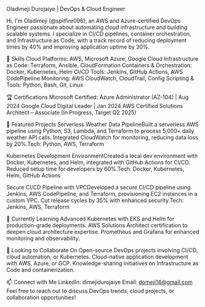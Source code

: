 Oladimeji Durojaiye | DevOps & Cloud Engineer

Hi, I'm Oladimeji (@spitfire096), an AWS and Azure-certified DevOps Engineer passionate about automating cloud infrastructure and building scalable systems. I specialize in CI/CD pipelines, container orchestration, and Infrastructure as Code, with a track record of reducing deployment times by 40% and improving application uptime by 30%.

🔧 Skills
Cloud Platforms: AWS, Microsoft Azure, Google Cloud
Infrastructure as Code: Terraform, Ansible, CloudFormation
Containers & Orchestration: Docker, Kubernetes, Helm
CI/CD Tools: Jenkins, GitHub Actions, AWS CodePipeline
Monitoring: AWS CloudWatch, CloudTrail, Config
Scripting & Tools: Python, Bash, Git, Linux

🏆 Certifications
Microsoft Certified: Azure Administrator (AZ-104) | Aug 2024
Google Cloud Digital Leader | Jan 2024
AWS Certified Solutions Architect – Associate (In Progress, Target Q2 2025)

🚀 Featured Projects
Serverless Weather Data PipelineBuilt a serverless AWS pipeline using Python, S3, Lambda, and Terraform to process 5,000+ daily weather API calls. Integrated CloudWatch for monitoring, reducing data loss by 20%.Tech: Python, AWS, Terraform

Kubernetes Development EnvironmentCreated a local dev environment with Docker, Kubernetes, and Helm, integrated with GitHub Actions for CI/CD. Reduced setup time for developers by 60%.Tech: Docker, Kubernetes, Helm, GitHub Actions

Secure CI/CD Pipeline with VPCDeveloped a secure CI/CD pipeline using Jenkins, AWS CodePipeline, and Terraform, provisioning EC2 instances in a custom VPC. Cut release cycles by 35% with enhanced security.Tech: Jenkins, AWS, Terraform

🌱 Currently Learning
Advanced Kubernetes with EKS and Helm for production-grade deployments.
AWS Solutions Architect certification to deepen cloud architecture expertise.
Prometheus and Grafana for enhanced monitoring and observability.

💞️ Looking to Collaborate On
Open-source DevOps projects involving CI/CD, cloud automation, or Kubernetes.
Cloud-native application development with AWS, Azure, or GCP.
Knowledge-sharing initiatives on Infrastructure as Code and containerization.

📫 Connect with Me
LinkedIn: dimejidurojaiye
Email: domeji14@gmail.com
Feel free to reach out to discuss DevOps trends, cloud projects, or collaboration opportunities!



